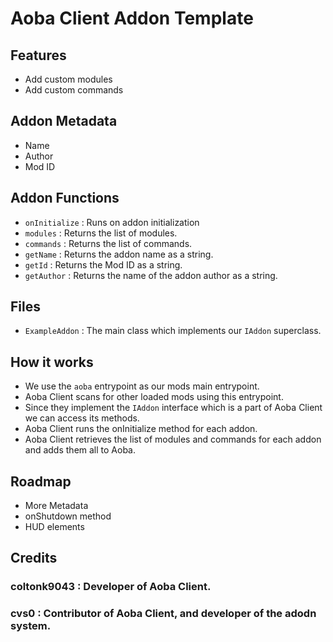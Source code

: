 # Aoba Client Addon Template

## Features
- Add custom modules
- Add custom commands

## Addon Metadata
- Name
- Author
- Mod ID

## Addon Functions
- `onInitialize` : Runs on addon initialization
- `modules` : Returns the list of modules.
- `commands` : Returns the list of commands.
- `getName` : Returns the addon name as a string.
- `getId` : Returns the Mod ID as a string.
- `getAuthor` : Returns the name of the addon author as a string.

## Files
- `ExampleAddon` : The main class which implements our `IAddon` superclass.

## How it works
- We use the `aoba` entrypoint as our mods main entrypoint.
- Aoba Client scans for other loaded mods using this entrypoint.
- Since they implement the `IAddon` interface which is a part of Aoba Client we can access its methods.
- Aoba Client runs the onInitialize method for each addon.
- Aoba Client retrieves the list of modules and commands for each addon and adds them all to Aoba.

## Roadmap

* More Metadata
* onShutdown method
* HUD elements

## Credits

### coltonk9043 : Developer of Aoba Client.
### cvs0 : Contributor of Aoba Client, and developer of the adodn system.